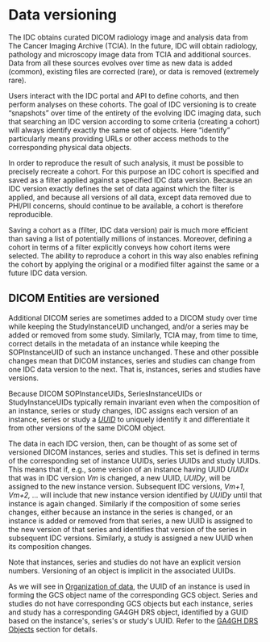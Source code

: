 # Data versioning

The IDC obtains curated DICOM radiology image and analysis data from The Cancer Imaging Archive \(TCIA\). In the future, IDC will obtain radiology, pathology and microscopy image data from TCIA and additional sources. Data from all these sources evolves over time as new data is added \(common\), existing files are corrected \(rare\), or data is removed \(extremely rare\).

Users interact with the IDC portal and API to define cohorts, and then perform analyses on these cohorts. The goal of IDC versioning is to create “snapshots” over time of the entirety of the evolving IDC imaging data, such that searching an IDC version according to some criteria \(creating a cohort\) will always identify exactly the same set of objects. Here “identify” particularly means providing URLs or other access methods to the corresponding physical data objects.

In order to reproduce the result of such analysis, it must be possible to precisely recreate a cohort. For this purpose an IDC cohort is specified and saved as a filter applied against a specified IDC data version. Because an IDC version exactly defines the set of data against which the filter is applied, and because all versions of all data, except data removed due to PHI/PII concerns, should continue to be available, a cohort is therefore reproducible.

Saving a cohort as a \(filter, IDC data version\) pair is much more efficient than saving a list of potentially millions of instances. Moreover, defining a cohort in terms of a filter explicitly conveys how cohort items were selected. The ability to reproduce a cohort in this way also enables refining the cohort by applying the original or a modified filter against the same or a future IDC data version.

## DICOM Entities are versioned

Additional DICOM series are sometimes added to a DICOM study over time while keeping the StudyInstanceUID unchanged, and/or a series may be added or removed from some study. Similarly, TCIA may, from time to time, correct details in the metadata of an instance while keeping the SOPInstanceUID of such an instance unchanged. These and other possible changes mean that DICOM instances, series and studies can change from one IDC data version to the next. That is, instances, series and studies have versions.

Because DICOM SOPInstanceUIDs, SeriesInstanceUIDs or StudyInstanceUIDs typically remain invariant even when the composition of an instance, series or study changes, IDC assigns each version of an instance, series or study a [_UUID_](https://en.wikipedia.org/wiki/Universally_unique_identifier#:~:text=A%20universally%20unique%20identifier%20%28UUID,%2C%20for%20practical%20purposes%2C%20unique.) to uniquely identify it and differentiate it from other versions of the same DICOM object.

The data in each IDC version, then, can be thought of as some set of versioned DICOM instances, series and studies. This set is defined in terms of the corresponding set of instance UUIDs, series UUIDs and study UUIDs. This means that if, e.g., some version of an instance having UUID _UUIDx_ that was in IDC version _Vm_ is changed, a new UUID, _UUIDy_, will be assigned to the new instance version. Subsequent IDC versions, _Vm+1_, _Vm+2, ..._ will include that new instance version identified by _UUIDy_ until that instance is again changed. Similarly if the composition of some series changes, either because an instance in the series is changed, or an instance is added or removed from that series, a new UUID is assigned to the new version of that series and identifies that version of the series in subsequent IDC versions. Similarly, a study is assigned a new UUID when its composition changes.

Note that instances, series and studies do not have an explicit version numbers. Versioning of an object is implicit in the associated UUIDs.

As we will see in [Organization of data](https://github.com/ImagingDataCommons/IDC-Docs-dev/tree/f90c4ff43658a6d016ca80352826c835aee38043/data/organization-of-data-1.md), the UUID of an instance is used in forming the GCS object name of the corresponding GCS object. Series and studies do not have corresponding GCS objects but each instance, series and study has a corresponding GA4GH DRS object, identified by a GUID based on the instance's, series's or study's UUID. Refer to the [GA4GH DRS Objects](organization-of-data-1/ga4gh-drs-objects.md) section for details.

